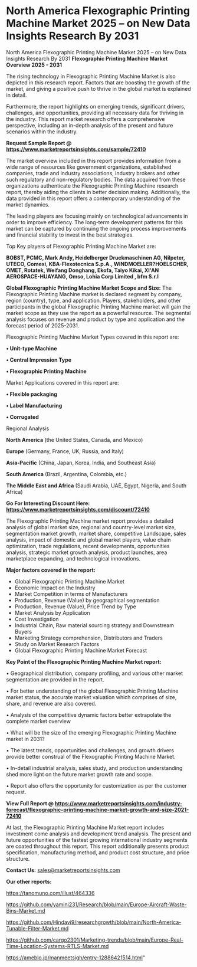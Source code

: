 # North America Flexographic Printing Machine Market 2025 – on New Data Insights Research By 2031
 North America Flexographic Printing Machine Market 2025 – on New Data Insights Research By 2031
<Strong> Flexographic Printing Machine Market Overview 2025 - 2031</strong>

The rising technology in Flexographic Printing Machine Market is also depicted in this research report. Factors that are boosting the growth of the market, and giving a positive push to thrive in the global market is explained in detail.

Furthermore, the report highlights on emerging trends, significant drivers, challenges, and opportunities, providing all necessary data for thriving in the industry. This report market research offers a comprehensive perspective, including an in-depth analysis of the present and future scenarios within the industry.

<strong>Request Sample Report @ <a href=https://www.marketreportsinsights.com/sample/72410>https://www.marketreportsinsights.com/sample/72410</a></strong>

The market overview included in this report provides information from a wide range of resources like government organizations, established companies, trade and industry associations, industry brokers and other such regulatory and non-regulatory bodies. The data acquired from these organizations authenticate the Flexographic Printing Machine research report, thereby aiding the clients in better decision making. Additionally, the data provided in this report offers a contemporary understanding of the market dynamics.

The leading players are focusing mainly on technological advancements in order to improve efficiency. The long-term development patterns for this market can be captured by continuing the ongoing process improvements and financial stability to invest in the best strategies.

Top Key players of Flexographic Printing Machine Market are:

<strong>BOBST, PCMC, Mark Andy, Heidelberger Druckmaschinen AG, Nilpeter, UTECO, Comexi, KBA-Flexotecnica S.p.A., WINDMOELLER?HOELSCHER, OMET, Rotatek, Weifang Donghang, Ekofa, Taiyo Kikai, XI'AN AEROSPACE-HUAYANG, Omso, Lohia Corp Limited , bfm S.r.l</strong>

<strong><b>Global Flexographic Printing Machine Market Scope and Size:</b></strong>
The Flexographic Printing Machine market is declared segment by company, region (country), type, and application. Players, stakeholders, and other participants in the global Flexographic Printing Machine market will gain the market scope as they use the report as a powerful resource. The segmental analysis focuses on revenue and product by type and application and the forecast period of 2025-2031.

Flexographic Printing Machine Market Types covered in this report are:

<strong>• Unit-type Machine

• Central Impression Type

• Flexographic Printing Machine</strong>

Market Applications covered in this report are:

<strong>• Flexible packaging

• Label Manufacturing

• Corrugated</strong> 

Regional Analysis

<strong>North America</strong> (the United States, Canada, and Mexico)

<strong>Europe</strong> (Germany, France, UK, Russia, and Italy)

<strong>Asia-Pacific</strong> (China, Japan, Korea, India, and Southeast Asia)

<strong>South America</strong> (Brazil, Argentina, Colombia, etc.)

<strong>The Middle East and Africa</strong> (Saudi Arabia, UAE, Egypt, Nigeria, and South Africa)

<strong>Go For Interesting Discount Here: <a href=https://www.marketreportsinsights.com/discount/72410>https://www.marketreportsinsights.com/discount/72410</a></strong>

The Flexographic Printing Machine market report provides a detailed analysis of global market size, regional and country-level market size, segmentation market growth, market share, competitive Landscape, sales analysis, impact of domestic and global market players, value chain optimization, trade regulations, recent developments, opportunities analysis, strategic market growth analysis, product launches, area marketplace expanding, and technological innovations.

<strong><b>Major factors covered in the report:</b></strong>
<ul>
  <li>Global Flexographic Printing Machine Market </li>
  <li>Economic Impact on the Industry</li>
  <li>Market Competition in terms of Manufacturers</li>
  <li>Production, Revenue (Value) by geographical segmentation</li>
  <li>Production, Revenue (Value), Price Trend by Type</li>
  <li>Market Analysis by Application</li>
  <li>Cost Investigation</li>
  <li>Industrial Chain, Raw material sourcing strategy and Downstream Buyers</li>
  <li>Marketing Strategy comprehension, Distributors and Traders</li>
  <li>Study on Market Research Factors</li>
  <li>Global Flexographic Printing Machine Market Forecast</li>
</ul>

<strong><b>Key Point of the Flexographic Printing Machine Market report:</b></strong>

• Geographical distribution, company profiling, and various other market segmentation are provided in the report.

• For better understanding of the global Flexographic Printing Machine market status, the accurate market valuation which comprises of size, share, and revenue are also covered.

• Analysis of the competitive dynamic factors better extrapolate the complete market overview

• What will be the size of the emerging Flexographic Printing Machine market in 2031?

• The latest trends, opportunities and challenges, and growth drivers provide better construal of the Flexographic Printing Machine Market.

• In-detail industrial analysis, sales study, and production understanding shed more light on the future market growth rate and scope.

• Report also offers the opportunity for customization as per the customer request.

<strong><b>View Full Report @ <a href=https://www.marketreportsinsights.com/industry-forecast/flexographic-printing-machine-market-growth-and-size-2021-72410>https://www.marketreportsinsights.com/industry-forecast/flexographic-printing-machine-market-growth-and-size-2021-72410</a></b></strong>


At last, the Flexographic Printing Machine Market report includes investment come analysis and development trend analysis. The present and future opportunities of the fastest growing international industry segments are coated throughout this report. This report additionally presents product specification, manufacturing method, and product cost structure, and price structure.

<strong>Contact Us:</strong>
sales@marketreportsinsights.com

<strong>Our other reports:</strong>

<a href=https://tanomuno.com/illust/464336>https://tanomuno.com/illust/464336</a>

<a href=https://github.com/yamini231/Research/blob/main/Europe-Aircraft-Waste-Bins-Market.md>https://github.com/yamini231/Research/blob/main/Europe-Aircraft-Waste-Bins-Market.md</a>

<a href=https://github.com/Hindavi9/researchgrowth/blob/main/North-America-Tunable-Filter-Market.md>https://github.com/Hindavi9/researchgrowth/blob/main/North-America-Tunable-Filter-Market.md</a>

<a href=https://github.com/cargo2301/Marketing-trends/blob/main/Europe-Real-Time-Location-Systems-RTLS-Market.md>https://github.com/cargo2301/Marketing-trends/blob/main/Europe-Real-Time-Location-Systems-RTLS-Market.md</a>

<a href=https://ameblo.jp/manmeetsigh/entry-12886421514.html>https://ameblo.jp/manmeetsigh/entry-12886421514.html</a>"
